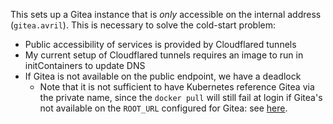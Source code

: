 This sets up a Gitea instance that is _only_ accessible on the internal address (`gitea.avril`). This is necessary to
solve the cold-start problem:

* Public accessibility of services is provided by Cloudflared tunnels
* My current setup of Cloudflared tunnels requires an image to run in initContainers to update DNS
* If Gitea is not available on the public endpoint, we have a deadlock
  * Note that it is not sufficient to have Kubernetes reference Gitea via the private name, since the `docker pull` will still fail at login if Gitea's not available on the `ROOT_URL` configured for Gitea: see [here](https://github.com/go-gitea/gitea/issues/22033).

